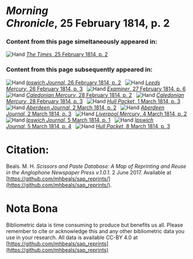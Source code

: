 # *Morning Chronicle*, 25 February 1814, p. 2  
  
### Content from this page simeltaneously appeared in:  
![Hand](http://scissorsandpaste.net/wp-content/uploads/2017/06/smallhandpointer.png) [*The Times*, 25 February 1814, p. 2](https://mhbeals.github.io/sap_html/The-Times/The-Times-25-February-1814-p-2)  
  
### Content from this page subsequently appeared in:  
![Hand](http://scissorsandpaste.net/wp-content/uploads/2017/06/smallhandpointer.png) [*Ipswich Journal*, 26 February 1814, p. 2](https://mhbeals.github.io/sap_html/Ipswich-Journal/Ipswich-Journal-26-February-1814-p-2)  
![Hand](http://scissorsandpaste.net/wp-content/uploads/2017/06/smallhandpointer.png) [*Leeds Mercury*, 26 February 1814, p. 3](https://mhbeals.github.io/sap_html/Leeds-Mercury/Leeds-Mercury-26-February-1814-p-3)  
![Hand](http://scissorsandpaste.net/wp-content/uploads/2017/06/smallhandpointer.png) [*Examiner*, 27 February 1814, p. 6](https://mhbeals.github.io/sap_html/Examiner/Examiner-27-February-1814-p-6)  
![Hand](http://scissorsandpaste.net/wp-content/uploads/2017/06/smallhandpointer.png) [*Caledonian Mercury*, 28 February 1814, p. 2](https://mhbeals.github.io/sap_html/Caledonian-Mercury/Caledonian-Mercury-28-February-1814-p-2)  
![Hand](http://scissorsandpaste.net/wp-content/uploads/2017/06/smallhandpointer.png) [*Caledonian Mercury*, 28 February 1814, p. 3](https://mhbeals.github.io/sap_html/Caledonian-Mercury/Caledonian-Mercury-28-February-1814-p-3)  
![Hand](http://scissorsandpaste.net/wp-content/uploads/2017/06/smallhandpointer.png) [*Hull Packet*, 1 March 1814, p. 3](https://mhbeals.github.io/sap_html/Hull-Packet/Hull-Packet-1-March-1814-p-3)  
![Hand](http://scissorsandpaste.net/wp-content/uploads/2017/06/smallhandpointer.png) [*Aberdeen Journal*, 2 March 1814, p. 2](https://mhbeals.github.io/sap_html/Aberdeen-Journal/Aberdeen-Journal-2-March-1814-p-2)  
![Hand](http://scissorsandpaste.net/wp-content/uploads/2017/06/smallhandpointer.png) [*Aberdeen Journal*, 2 March 1814, p. 3](https://mhbeals.github.io/sap_html/Aberdeen-Journal/Aberdeen-Journal-2-March-1814-p-3)  
![Hand](http://scissorsandpaste.net/wp-content/uploads/2017/06/smallhandpointer.png) [*Liverpool Mercury*, 4 March 1814, p. 2](https://mhbeals.github.io/sap_html/Liverpool-Mercury/Liverpool-Mercury-4-March-1814-p-2)  
![Hand](http://scissorsandpaste.net/wp-content/uploads/2017/06/smallhandpointer.png) [*Ipswich Journal*, 5 March 1814, p. 1](https://mhbeals.github.io/sap_html/Ipswich-Journal/Ipswich-Journal-5-March-1814-p-1)  
![Hand](http://scissorsandpaste.net/wp-content/uploads/2017/06/smallhandpointer.png) [*Ipswich Journal*, 5 March 1814, p. 4](https://mhbeals.github.io/sap_html/Ipswich-Journal/Ipswich-Journal-5-March-1814-p-4)  
![Hand](http://scissorsandpaste.net/wp-content/uploads/2017/06/smallhandpointer.png) [*Hull Packet*, 8 March 1814, p. 3](https://mhbeals.github.io/sap_html/Hull-Packet/Hull-Packet-8-March-1814-p-3)  


# Citation: 

Beals. M. H. *Scissors and Paste Database: A Map of Reprinting and Reuse in the Anglophone Newspaper Press v.1.0.1.* 2 June 2017. Available at [https://github.com/mhbeals/sap_reprints/](https://github.com/mhbeals/sap_reprints/). 

# Nota Bona

Bibliometric data is time consuming to produce but benefits us all. Please remember to cite or acknowledge this and any other bibliometric data you use in your research. All data is available CC-BY 4.0 at [https://github.com/mhbeals/sap_reprints](https://github.com/mhbeals/sap_reprints)